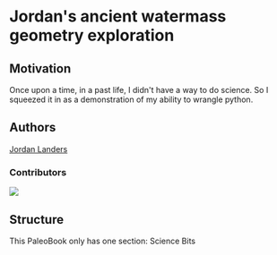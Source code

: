 # Jordan's ancient watermass geometry exploration

## Motivation

Once upon a time, in a past life, I didn't have a way to do science. So I squeezed it in as a demonstration of my ability to wrangle python.

## Authors

[Jordan Landers](@jordanplanders)

### Contributors

<a href="https://github.com/jordanplanders/past_life_wmg/graphs/contributors">
  <img src="https://contrib.rocks/image?repo=jordanplanders/past_life_wmg" />
</a>

## Structure

This PaleoBook only has one section: Science Bits

